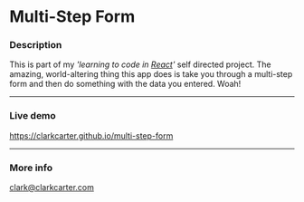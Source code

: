 # Multi-Step Form

### Description 
This is part of my *'learning to code in [React](https://facebook.github.io/react/)'* self directed project. The amazing, world-altering thing this app does is take you through a multi-step form and then do something with the data you entered. Woah! 

---

### Live demo
https://clarkcarter.github.io/multi-step-form

---

### More info 
clark@clarkcarter.com
